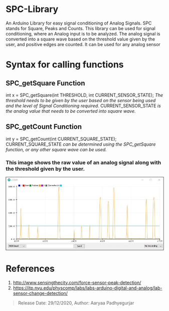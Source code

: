 # SPC-Library
An Arduino Library for easy signal conditioning of Analog Signals. SPC stands for Square, Peaks and Counts. This library can be used for signal conditioning, where an Analog input is to be analyzed. The analog signal is converted into a square wave based on the threshold value given by the user, and positive edges are counted. It can be used for any analog sensor

# Syntax for calling functions
## SPC_getSquare Function
int x = SPC_getSquare(int THRESHOLD, int CURRENT_SENSOR_STATE);
_The threshold needs to be given by the user based on the sensor being used and the level of Signal Conditioning required._ CURRENT_SENSOR_STATE _is the analog value that needs to be converted into square wave._

## SPC_getCount Function
int y = SPC_getCount(int CURRENT_SQUARE_STATE);
CURRENT_SQUARE_STATE _can be determined using the SPC_getSquare function, or any other square wave can be used._

### This image shows the raw value of an analog signal along with the threshold given by the user.
![Threshold](https://github.com/aaryaapg/SPC-Library/blob/main/Examples/SPC%20Threshold%20and%20Raw%20Values.jpg)

# References
1. http://www.sensingthecity.com/force-sensor-peak-detection/
2. https://itp.nyu.edu/physcomp/labs/labs-arduino-digital-and-analog/lab-sensor-change-detection/

>Release Date: 29/12/2020, 
>Author: Aaryaa Padhyegurjar
